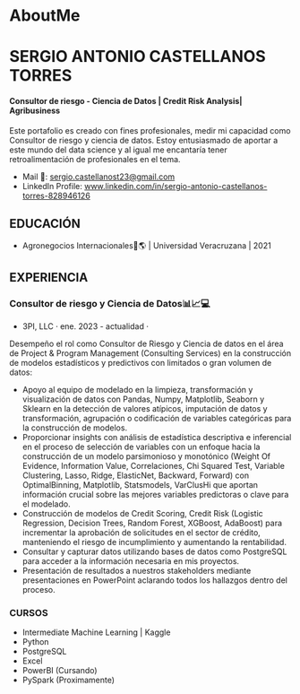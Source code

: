# AboutMe
# SERGIO ANTONIO CASTELLANOS TORRES
#### Consultor de riesgo - Ciencia de Datos | Credit Risk Analysis| Agribusiness

Este portafolio es creado con fines profesionales, medir mi capacidad como Consultor de riesgo y ciencia de datos. 
Estoy entusiasmado de aportar a este mundo del data science y al igual me encantaría tener retroalimentación de profesionales en el tema.

- Mail 📩: sergio.castellanost23@gmail.com
- LinkedIn Profile: www.linkedin.com/in/sergio-antonio-castellanos-torres-828946126


## EDUCACIÓN 
- Agronegocios Internacionales🌾🌎 | Universidad Veracruzana | 2021

## EXPERIENCIA 
 
### Consultor de riesgo y Ciencia de Datos📊📈💻 
- 3PI, LLC · ene. 2023 - actualidad ·

Desempeño el rol como Consultor de Riesgo y Ciencia de datos en el área de Project & Program Management (Consulting Services) en la construcción de modelos estadísticos y predictivos con limitados o gran volumen de datos:
 
- Apoyo al equipo de modelado en la limpieza, transformación y visualización de datos con Pandas, Numpy, Matplotlib, Seaborn y Sklearn en la detección de valores atípicos, imputación de datos y transformación, agrupación o codificación de variables categóricas para la construcción de modelos.
- Proporcionar insights con análisis de estadística descriptiva e inferencial en el proceso de selección de variables con un enfoque hacia la construcción de un modelo parsimonioso y monotónico (Weight Of Evidence, Information Value, Correlaciones, Chi Squared Test, Variable Clustering, Lasso, Ridge, ElasticNet, Backward, Forward) con OptimalBinning, Matplotlib, Statsmodels, VarClusHi que aportan información crucial sobre las mejores variables predictoras o clave para el modelado.
- Construcción de modelos de Credit Scoring, Credit Risk (Logistic Regression, Decision Trees, Random Forest, XGBoost, AdaBoost) para incrementar la aprobación de solicitudes en el sector de crédito, manteniendo el riesgo de incumplimiento y aumentando la rentabilidad.
- Consultar y capturar datos utilizando bases de datos como PostgreSQL para acceder a la información necesaria en mis proyectos.
- Presentación de resultados a nuestros stakeholders mediante presentaciones en PowerPoint aclarando todos los hallazgos dentro del proceso.



### CURSOS
- Intermediate Machine Learning | Kaggle
- Python
- PostgreSQL
- Excel
- PowerBI (Cursando)
- PySpark (Proximamente)
